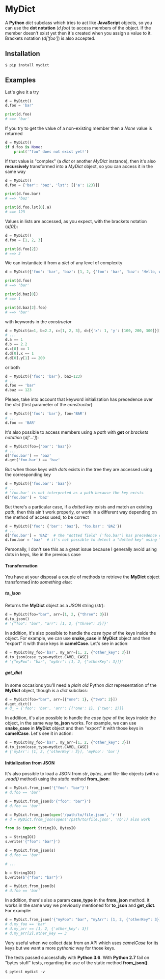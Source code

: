 # MyDict

A **Python** _dict_ subclass which tries to act like **JavaScript** objects, so you can use the **dot notation** (_d.foo_) to access members of the object. If the member doesn't exist yet then it's created when you assign a value to it. Brackets notation (_d['foo']_) is also accepted.

## Installation

```shell
$ pip install mydict
```

## Examples

Let's give it a try

```python
d = MyDict()
d.foo = 'bar'

print(d.foo)
# ==> 'bar'
```

If you try to get the value of a non-existing member then a _None_ value is returned

```python
d = MyDict()
if d.foo is None:
    print('"foo" does not exist yet!')
```

If that value is "complex" (a _dict_ or another _MyDict_ instance), then it's also **recursively** transformed into a _MyDict_ object, so you can access it in the same way

```python
d = MyDict()
d.foo = {'bar': 'baz', 'lst': [{'a': 123}]}

print(d.foo.bar)
# ==> 'baz'

print(d.foo.lst[0].a)
# ==> 123
```

Values in lists are accessed, as you expect, with the brackets notation (_d[0]_):

```python
d = MyDict()
d.foo = [1, 2, 3]

print(d.foo[2])
# ==> 3
```

We can instantiate it from a _dict_ of any level of complexity

```python
d = MyDict({'foo': 'bar', 'baz': [1, 2, {'foo': 'bar', 'baz': 'Hello, world!'}]})

print(d.foo)
# ==> 'bar'

print(d.baz[0])
# ==> 1

print(d.baz[2].foo)
# ==> 'bar'
```

with keywords in the _constructor_

```python
d = MyDict(a=1, b=2.2, c=[1, 2, 3], d=[{'x': 1, 'y': [100, 200, 300]}])
# ...
d.a == 1
d.b == 2.2
d.c[0] == 1
d.d[0].x == 1
d.d[0].y[1] == 200
```

or both

```python
d = MyDict({'foo': 'bar'}, baz=123)
# ...
d.foo == 'bar'
d.baz == 123
```

Please, take into account that keyword initialization has precedence over the _dict_ (first parameter of the _constructor_)

```python
d = MyDict({'foo': 'bar'}, foo='BAR')
# ...
d.foo == 'BAR'
```

It's also possible to access members using a _path_ with **get** or _brackets notation_ (_d['...']_):

```python
d = MyDict(foo={'bar': 'baz'})
# ...
d['foo.bar'] == 'baz'
d.get('foo.bar') == 'baz'
```

But when those keys _with dots_ exists in the tree they are accessed using the corresponding key

```python
d = MyDict({'foo.bar': 'baz'})
# ...
# 'foo.bar' is not interpreted as a path because the key exists
d['foo.bar'] = 'baz'
```

But there's a particular case, if a _dotted key_ exists and match an existing _path_, then this ain't work properly, or work in a different way depending on the method of access used, to be correct

```python
d = MyDict({'foo': {'bar': 'baz'}, 'foo.bar': 'BAZ'})
# ...
d['foo.bar'] = 'BAZ'  # the "dotted field" ('foo.bar') has precedence over the path
d.foo.bar = 'baz'  # it's not possible to detect a "dotted key" using "dot notation"
```

Personally, I don't see this as a great issue because I generally avoid using dots in keys, like in the previous case

#### Transformation

You have at your disposal a couple of methods to retrieve the **MyDict** object transformed into _something else_:

##### to_json

Returns the **MyDict** object as a _JSON_ string (_str_):

```python
d = MyDict(foo="bar", arr=[1, 2, {"three": 3}])
d.to_json()
# '{"foo": "bar", "arr": [1, 2, {"three": 3}]}'
```

In addition, it's also possible to handle the _case type_ of the keys inside the object. For example, we can use **snake_case** in **MyDict** object and then "export" it with those keys in **camelCase**. Let's see in action:

```python
d = MyDict(my_foo='bar', my_arr=[1, 2, {"other_key": 3}])
d.to_json(case_type=mydict.CAMEL_CASE)
# '{"myFoo": "bar", "myArr": [1, 2, {"otherKey": 3}]}'
```

##### get_dict

In some occasions you'll need a _plain old_ Python _dict_ representation of the **MyDict** object, though is a _dict_ subclass:

```python
d = MyDict(foo="bar", arr=[{"one": 1}, {"two": 2}])
d.get_dict()
# d_ = {'foo': 'bar', 'arr': [{'one': 1}, {'two': 2}]}
```

In addition, it's also possible to handle the _case type_ of the keys inside the object, in the same way **to_json** works. For example, we can use **snake_case** in **MyDict** object and then "export" it with those keys in **camelCase**. Let's see it in action:

```python
d = MyDict(my_foo='bar', my_arr=[1, 2, {"other_key": 3}])
d.to_json(case_type=mydict.CAMEL_CASE)
# {'myArr': [1, 2, {'otherKey': 3}], 'myFoo': 'bar'}
```

#### Initialization from JSON

It's also possible to load a JSON from _str_, _bytes_, and file-like objects (with a _.read()_ method) using the _static_ method **from_json**:

```python
d = MyDict.from_json('{"foo": "bar"}')
# d.foo == 'bar'

d = MyDict.from_json(b'{"foo": "bar"}')
# d.foo == 'bar'

d = MyDict.from_json(open('/path/to/file.json', 'r'))
# d = MyDict.from_json(open('/path/to/file.json', 'rb')) also work
```

```python
from io import StringIO, BytesIO

s = StringIO()
s.write('{"foo": "bar"}')

d = MyDict.from_json(s)
# d.foo == 'bar'

# ...

b = StringIO()
b.write(b'{"foo": "bar"}')

d = MyDict.from_json(b)
# d.foo == 'bar'
```

In addition, there's also a param **case_type** in the **from_json** method. It works in the same way we previously mentioned for **to_json** and **get_dict**. For example:

```python
d = MyDict.from_json('{"myFoo": "bar", "myArr": [1, 2, {"otherKey": 3}]}', case_type=SNAKE_CASE)
# d.my_foo == 'bar'
# d.my_arr == [1, 2, {'other_key': 3}]
# d.my_arr[2].other_key == 3
```

Very useful when we collect data from an API which uses _camelCase_ for its keys but we want a more _pythonic_ way for those keys.

The tests passed successfully with **Python 3.6**. With **Python 2.7** fail on "bytes stuff" tests, regarding the use of the static method **from_json()**.

```shell
$ pytest mydict -v
```
